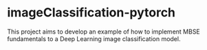 # imageClassification-pytorch
This project aims to develop an example of how to implement MBSE fundamentals to a Deep Learning image classification model.
